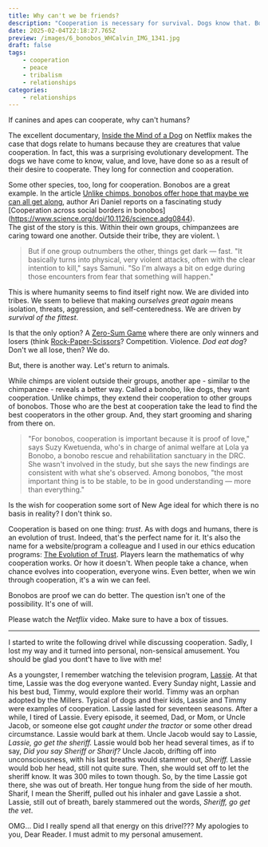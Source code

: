 ```yaml
---
title: Why can't we be friends?
description: "Cooperation is necessary for survival. Dogs know that. Bonobos know that. Why can't we figure it out. "
date: 2025-02-04T22:18:27.765Z
preview: /images/6_bonobos_WHCalvin_IMG_1341.jpg
draft: false
tags:
    - cooperation
    - peace
    - tribalism
    - relationships
categories:
    - relationships
---
```

If canines and apes can cooperate, why can't humans?

The excellent documentary, [Inside the Mind of a Dog](https://www.imdb.com/title/tt32907397/) on Netflix makes the case that dogs relate to humans because they are creatures that value cooperation. In fact, this was a surprising evolutionary development. The dogs we have come to know, value, and love, have done so as a result of their desire to cooperate. They long for connection and cooperation.

<!--more-->

Some other species, too, long for cooperation. Bonobos are a great example. In the article [Unlike chimps, bonobos offer hope that maybe we can all get along](https://www.npr.org/sections/goatsandsoda/2023/11/16/1213475929/unlike-chimps-bonobos-offer-hope-that-maybe-we-can-all-get-along), author Ari Daniel reports on a fascinating study [Cooperation across social borders in bonobos] (https://www.science.org/doi/10.1126/science.adg0844).
\
The gist of the story is this. Within their own groups, chimpanzees are caring toward one another. Outside their tribe, they are violent. \

> But if one group outnumbers the other, things get dark — fast.
> "It basically turns into physical, very violent attacks, often with the clear intention to kill," says Samuni. "So I'm always a bit on edge during those encounters from fear that something will happen."

This is where humanity seems to find itself right now. We are divided into tribes. We ssem to believe that making *ourselves great again* means isolation, threats, aggression, and self-centeredness. We are driven by *survival of the fittest*.

Is that the only option? A [Zero-Sum Game](https://en.wikipedia.org/wiki/Zero-sum_game) where there are only winners and losers (think [Rock-Paper-Scissors](https://cs.stanford.edu/people/eroberts/courses/soco/projects/1998-99/game-theory/zero.html)? Competition. Violence. *Dod eat dog*? Don't we all lose, then? We do. 

But, there is another way. Let's return to animals. 

While chimps are violent outside their groups, another ape - similar to the chimpanzee - reveals a better way. Called a bonobo, like dogs, they want cooperation. Unlike chimps, they extend their cooperation to other groups of bonobos. Those who are the best at cooperation take the lead to find the best cooperators in the other group. And, they start grooming and sharing from there on. 

> "For bonobos, cooperation is important because it is proof of love," says Suzy Kwetuenda, who's in charge of animal welfare at Lola ya Bonobo, a bonobo rescue and rehabilitation sanctuary in the DRC. She wasn't involved in the study, but she says the new findings are consistent with what she's observed. Among bonobos, "the most important thing is to be stable, to be in good understanding — more than everything."

Is the wish for cooperation some sort of New Age ideal for which there is no basis in reality? I don't think so. 

Cooperation is based on one thing: *trust*. As with dogs and humans, there is an evolution of trust. Indeed, that's the perfect name for it. It's also the name for a website/program a colleague and I used in our ethics education programs: [The Evolution of Trust](https://ncase.me/trust/). Players learn the mathematics of why cooperation works. Or how it doesn't. When people take a chance, when chance evolves into cooperation, everyone wins. Even better, when we win through cooperation, it's a win we can feel. 

Bonobos are proof we can do better. The question isn't one of the possibility. It's one of will. 

Please watch the *Netflix* video. Make sure to have a box of tissues. 

---

I started to write the following drivel while discussing cooperation. Sadly, I lost my way and it turned into personal, non-sensical amusement. You should be glad you dont't have to live with me!

As a youngster, I remember watching the television program, [Lassie](https://en.wikipedia.org/wiki/Lassie_(1954_TV_series)). At that time, Lassie was the dog everyone wanted. Every Sunday night, Lassie and his best bud, Timmy, would explore their world. Timmy was an orphan adopted by the Millers. Typical of dogs and their kids, Lassie and Timmy were examples of cooperation. Lassie lasted for seventeen seasons. After a while, I tired of Lassie. Every episode, it seemed, Dad, or Mom, or Uncle Jacob, or someone else got *caught under the tractor* or some other dread circumstance. Lassie would bark at them. Uncle Jacob would say to Lassie, *Lassie, go get the sheriff.* Lassie would bob her head several times, as if to say, *Did you say Sheriff or Sharif?* Uncle Jacob, drifting off into unconsciousness, with his last breaths would stammer out, *Sheriff.* Lassie would bob her head, still not quite sure. Then, she would set off to let the sheriff know. It was 300 miles to town though. So, by the time Lassie got there, she was out of breath. Her tongue hung from the side of her mouth. Sharif, I mean the Sheriff, pulled out his inhaler and gave Lassie a shot. Lassie, still out of breath, barely stammered out the words, *Sheriff, go get the vet*. 

OMG... Did I really spend all that energy on this drivel??? My apologies to you, Dear Reader. I must admit to my personal amusement. 


